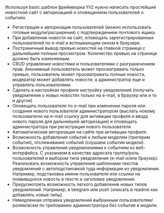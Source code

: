 Используя basic шаблон фреймворка Yii2 нужно написать простейший новостной сайт с авторизацией и оповещением пользователей о событиях. 
* Регистрация и авторизация пользователей (можно использовать готовые модули/расширения) с подтверждением почтового ящика.
* При добавлении новости на сайт, оповещать зарегистрированных пользователей по e-mail и всплывающим окном в браузере.
* Постраничный вывод превью новостей на главной странице с дальнейшим полным просмотром. Количество превью на странице должно быть изменяемым.
* CRUD управление новостями и пользователями с разграничением прав. Анонимный пользователь может просматривать только превью, пользователь может просматривать полные новости, модератор может добавлять новости, а администратор еще и управлять пользователями.
* Сделать в настройках профиля настройку уведомлений (получать уведомления о новых новостях только на e-mail, в браузер или и то и другое)
* Оповещать пользователя по e-mail при изменении пароля или создания нового пользователя администратором (выслать новому пользователю на e-mail ссылку для активации профиля и ввода нового пароля для дальнейшей авторизации) и оповещать администратора при регистрации нового пользователя.
* Автоматическая авторизация на сайте при активации профиля. 
* Возможность добавления событий к любым моделям (тригерим события), отслеживание событий (слушаем события модели).
* Возможность управления уведомлениями к событиям из веб-интерфейса. С указанием в качестве адресата группу/роль пользователей и выбором типа уведомления (e-mail и/или браузер). Реализовать возможность управления шаблонами текстов уведомлений с автоподстановкой туда информации из уведомления. Например, подстановка имени пользователя или ссылки на появившуюся новость в тексте и заголовке уведомления.
* Предусмотреть возможность легкого добавления новых типов уведомлений. Например, в telegram или push (описать в readme как добавлять новые типы).
* Немедленная отправка уведомлений выбранным пользователям/ролям/всем по требованию администратора без события в модели.
